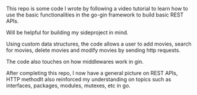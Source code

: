This repo is some code I wrote by following a video tutorial to learn how to use the basic functionalities in the go-gin framework to build basic REST APIs.

Will be helpful for building my sideproject in mind.

Using custom data structures, the code allows a user to add movies, search for movies, delete movies and modify movies by sending http requests.

The code also touches on how middlewares work in gin. 

After completing this repo, I now have a general picture on REST APIs, HTTP methodIt also reinforced my understanding on topics such as interfaces, packages, modules, mutexes, etc in go.